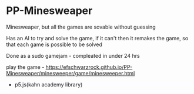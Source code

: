 # PP-Minesweaper
Minesweaper, but all the games are sovable without guessing

Has an AI to try and solve the game, if it can't then it remakes the game, so that each game is possible to be solved

Done as a sudo gamejam - compleated in under 24 hrs

play the game - https://efschwarzrock.github.io/PP-Minesweaper/minesweeper/game/minesweeper.html 

 - p5.js(kahn academy library)
